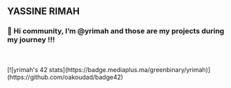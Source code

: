 ## YASSINE RIMAH
### 👋 Hi community, I’m @yrimah and those are my projects during my journey !!!
</br>
</br>
[![yrimah's 42 stats](https://badge.mediaplus.ma/greenbinary/yrimah)](https://github.com/oakoudad/badge42)
